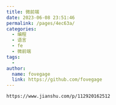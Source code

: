 ```yaml
---
title: 微前端
date: 2023-06-08 23:51:46
permalink: /pages/4ec63a/
categories:
  - 编程
  - 语言
  - fe
  - 微前端
tags:
  - 
author: 
  name: fovegage
  link: https://github.com/fovegage
---
```

```
https://www.jianshu.com/p/112920162512
```